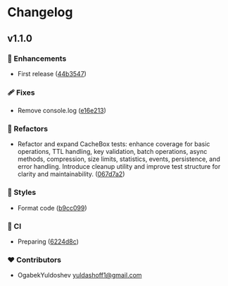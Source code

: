 # Changelog


## v1.1.0


### 🚀 Enhancements

- First release ([44b3547](https://github.com/OgabekYuldoshev/fs-cachebox/commit/44b3547))

### 🩹 Fixes

- Remove console.log ([e16e213](https://github.com/OgabekYuldoshev/fs-cachebox/commit/e16e213))

### 💅 Refactors

- Refactor and expand CacheBox tests: enhance coverage for basic operations, TTL handling, key validation, batch operations, async methods, compression, size limits, statistics, events, persistence, and error handling. Introduce cleanup utility and improve test structure for clarity and maintainability. ([067d7a2](https://github.com/OgabekYuldoshev/fs-cachebox/commit/067d7a2))

### 🎨 Styles

- Format code ([b9cc099](https://github.com/OgabekYuldoshev/fs-cachebox/commit/b9cc099))

### 🤖 CI

- Preparing ([6224d8c](https://github.com/OgabekYuldoshev/fs-cachebox/commit/6224d8c))

### ❤️ Contributors

- OgabekYuldoshev <yuldashoff1@gmail.com>

